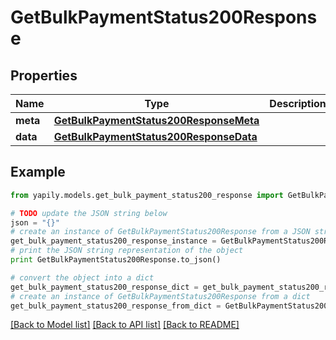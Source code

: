 # GetBulkPaymentStatus200Response


## Properties
Name | Type | Description | Notes
------------ | ------------- | ------------- | -------------
**meta** | [**GetBulkPaymentStatus200ResponseMeta**](GetBulkPaymentStatus200ResponseMeta.md) |  | [optional] 
**data** | [**GetBulkPaymentStatus200ResponseData**](GetBulkPaymentStatus200ResponseData.md) |  | [optional] 

## Example

```python
from yapily.models.get_bulk_payment_status200_response import GetBulkPaymentStatus200Response

# TODO update the JSON string below
json = "{}"
# create an instance of GetBulkPaymentStatus200Response from a JSON string
get_bulk_payment_status200_response_instance = GetBulkPaymentStatus200Response.from_json(json)
# print the JSON string representation of the object
print GetBulkPaymentStatus200Response.to_json()

# convert the object into a dict
get_bulk_payment_status200_response_dict = get_bulk_payment_status200_response_instance.to_dict()
# create an instance of GetBulkPaymentStatus200Response from a dict
get_bulk_payment_status200_response_from_dict = GetBulkPaymentStatus200Response.from_dict(get_bulk_payment_status200_response_dict)
```
[[Back to Model list]](../README.md#documentation-for-models) [[Back to API list]](../README.md#documentation-for-api-endpoints) [[Back to README]](../README.md)


